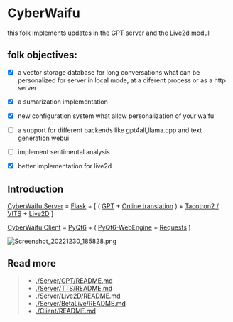 # CyberWaifu

this folk implements updates in the GPT server and the Live2d modul


## folk objectives:

- [x] a vector storage database for long conversations what can be personalized for server in local mode, at a diferent process or as a http server
- [x] a sumarization implementation
- [x] new configuration system what allow personalization of your waifu
- [ ] a support for different backends like gpt4all,llama.cpp and text generation webui
- [ ] implement sentimental analysis
- [x] better implementation for live2d


## Introduction

[CyberWaifu Server](https://github.com/jieran233/CyberWaifu/blob/main/Server) = [Flask](https://flask.palletsprojects.com) + [ ( [GPT](https://github.com/jieran233/CyberWaifu) + [Online translation](https://github.com/Animenosekai/translate) ) + [Tacotron2 / VITS](https://github.com/luoyily/MoeTTS) + [Live2D](https://github.com/jieran233/CyberWaifu/blob/main/Server/Live2D) ]

[CyberWaifu Client](https://github.com/jieran233/CyberWaifu/blob/main/Client) = [PyQt6](https://pypi.org/project/PyQt6/) + ( [PyQt6-WebEngine](https://pypi.org/project/PyQt6-WebEngine/) + [Requests](https://requests.readthedocs.io/) )

![Screenshot_20221230_185828.png](https://s2.loli.net/2022/12/30/qBkD4s5wIOdLhgS.png)

## Read more

>- [./Server/GPT/README.md](https://github.com/CeramicCodes2/CyberWaifu/tree/main/Server/README.md)
>- [./Server/TTS/README.md](https://github.com/jieran233/CyberWaifu/blob/main/Server/TTS/README.md)
>- [./Server/Live2D/README.md](https://github.com/jieran233/CyberWaifu/blob/main/Server/Live2D/README.md)
>- [./Server/BetaLive/README.md](https://github.com/CeramicCodes2/CyberWaifu/tree/main/Server/BetaLive/README.md)
>- [./Client/README.md](https://github.com/jieran233/CyberWaifu/blob/main/Client/README.md)
